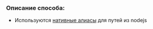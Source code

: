 ### Описание способа:

- Используются [нативные алиасы](https://habr.com/ru/articles/738132/) для путей из nodejs